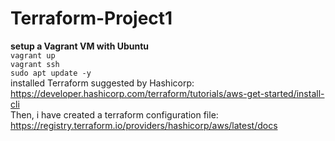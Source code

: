 # Terraform-Project1
**setup a Vagrant VM with Ubuntu**  
`vagrant up`  
`vagrant ssh`  
`sudo apt update -y`  
installed Terraform suggested by Hashicorp: https://developer.hashicorp.com/terraform/tutorials/aws-get-started/install-cli  
Then, i have created a terraform configuration file: https://registry.terraform.io/providers/hashicorp/aws/latest/docs  
 

